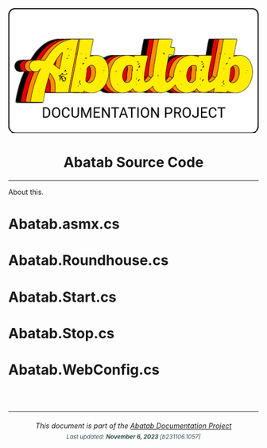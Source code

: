 <div align="center">
	<img src="_attachments/logo/abatab-documentation-project-logo.png">
	<h1>
		Abatab Source Code
	</h1>
</div>

***

About this.

# Abatab.asmx.cs

# Abatab.Roundhouse.cs

# Abatab.Start.cs

# Abatab.Stop.cs

# Abatab.WebConfig.cs

<br>
<br>

***

<div align="center">
	<h6>
		This document is part of the <a href="https://spectrum-health-systems.github.io/Abatab-Documentation-Project/">Abatab Documentation Project</a>
		<br>
		<sub style="color:DarkSlateGrey;">
			Last updated: <b>November 6, 2023</b> [b231106.1057]
		</sub>
	</h6>
</div>